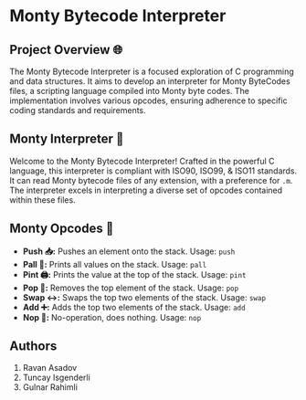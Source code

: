 # Monty Bytecode Interpreter

## Project Overview 🌐

The Monty Bytecode Interpreter is a focused exploration of C programming and data structures. It aims to develop an interpreter for Monty ByteCodes files, a scripting language compiled into Monty byte codes. The implementation involves various opcodes, ensuring adherence to specific coding standards and requirements.

## Monty Interpreter 🐍

Welcome to the Monty Bytecode Interpreter! Crafted in the powerful C language, this interpreter is compliant with ISO90, ISO99, & ISO11 standards. It can read Monty bytecode files of any extension, with a preference for `.m`. The interpreter excels in interpreting a diverse set of opcodes contained within these files.

## Monty Opcodes 🚀

- **Push 📥:** Pushes an element onto the stack. Usage: `push`
- **Pall 👀:** Prints all values on the stack. Usage: `pall`
- **Pint 🖨️:** Prints the value at the top of the stack. Usage: `pint`
- **Pop 🔄:** Removes the top element of the stack. Usage: `pop`
- **Swap ↔️:** Swaps the top two elements of the stack. Usage: `swap`
- **Add ➕:** Adds the top two elements of the stack. Usage: `add`
- **Nop 🚫:** No-operation, does nothing. Usage: `nop`

## Authors

1. Ravan Asadov
2. Tuncay Isgenderli
3. Gulnar Rahimli
